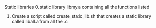  Static libraries
0. static library libmy.a containing all the functions listed
1. Create a script called create_static_lib.sh that creates a static library called liball.a from all the .c

